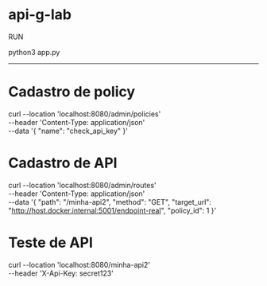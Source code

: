 # api-g-lab

RUN

python3 app.py


---------------

# Cadastro de policy

curl --location 'localhost:8080/admin/policies' \
--header 'Content-Type: application/json' \
--data '{
  "name": "check_api_key"
}'


# Cadastro de API

curl --location 'localhost:8080/admin/routes' \
--header 'Content-Type: application/json' \
--data '{
  "path": "/minha-api2",
  "method": "GET",
  "target_url": "http://host.docker.internal:5001/endpoint-real",
  "policy_id": 1
}'


# Teste de API

curl --location 'localhost:8080/minha-api2' \
--header 'X-Api-Key: secret123'